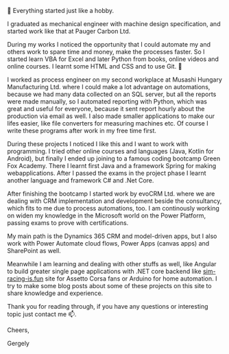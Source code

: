 🤔 Everything started just like a hobby.

I graduated as mechanical engineer with machine design specification, and started work like that at Pauger Carbon Ltd.

During my works I noticed the opportunity that I could automate my and others work to spare time and money, make the processes faster. So I started learn VBA for Excel and later Python from books, online videos and online courses. I learnt some HTML and CSS and to use Git. 🌱

I worked as process engineer on my second workplace at Musashi Hungary Manufacturing Ltd. where I could make a lot advantage on automations, because we had many data collected on an SQL server, but all the reports were made manually, so I automated reporting with Python, which was great and useful for everyone, because it sent report hourly about the production via email as well. I also made smaller applications to make our lifes easier, like file converters for measuring machines etc. Of course I write these programs after work in my free time first.

During these projects I noticed I like this and I want to work with programming. I tried other online courses and languages (Java, Kotlin for Android), but finally I ended up joining to a famous coding bootcamp Green Fox Academy. There I learnt first Java and a framework Spring for making webapplications. After I passed the exams in the project phase I learnt another language and framework C# and .Net Core.

After finishing the bootcamp I started work by evoCRM Ltd. where we are dealing with CRM implementation and development beside the consultancy, which fits to me due to process automations, too. I am continously working on widen my knowledge in the Microsoft world on the Power Platform, passing exams to prove with certifications.

My main path is the Dynamics 365 CRM and model-driven apps, but I also work with Power Automate cloud flows, Power Apps (canvas apps) and SharePoint as well.

Meanwhile I am learning and dealing with other stuffs as well, like Angular to build greater single page applications with .NET core backend like [sim-racing-is.fun](https://sim-racing-is.fun) site for Assetto Corsa fans or Arduino for home automation. I try to make some blog posts about some of these projects on this site to share knowledge and experience.

Thank you for reading through, if you have any questions or interesting topic just contact me 📫.

Cheers,

Gergely

<!--
**koger23/koger23** is a ✨ _special_ ✨ repository because its `README.md` (this file) appears on your GitHub profile.

Here are some ideas to get you started:
- 👋 wave
- 🔭 I’m currently working on ...
- 🌱 I’m currently learning ...
- 👯 I’m looking to collaborate on ...
- 🤔 I’m looking for help with ...
- 💬 Ask me about ...
- 📫 How to reach me: ...
- 😄 Pronouns: ...
- ⚡ Fun fact: ...
-->

